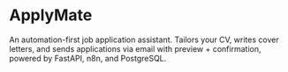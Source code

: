 # ApplyMate
An automation-first job application assistant. Tailors your CV, writes cover letters, and sends applications via email with preview + confirmation, powered by FastAPI, n8n, and PostgreSQL.

